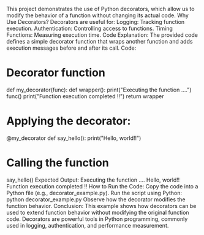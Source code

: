 This project demonstrates the use of Python decorators, which allow us to modify the behavior of a function without changing its actual code.
Why Use Decorators?
Decorators are useful for:
Logging: Tracking function execution.
Authentication: Controlling access to functions.
Timing Functions: Measuring execution time.
Code Explanation:
The provided code defines a simple decorator function that wraps another function and adds execution messages before and after its call.
Code:
# Decorator function
def my_decorator(func):
    def wrapper():
        print("Executing the function ....")
        func()
        print("Function execution completed !!")
    return wrapper
# Applying the decorator:
@my_decorator
def say_hello():
    print("Hello, world!!")
# Calling the function
say_hello()
Expected Output:
Executing the function ....
Hello, world!!
Function execution completed !!
How to Run the Code:
Copy the code into a Python file (e.g., decorator_example.py).
Run the script using Python:
python decorator_example.py
Observe how the decorator modifies the function behavior.
Conclusion:
This example shows how decorators can be used to extend function behavior without modifying the original function code. Decorators are powerful tools in Python programming, commonly used in logging, authentication, and performance measurement.
